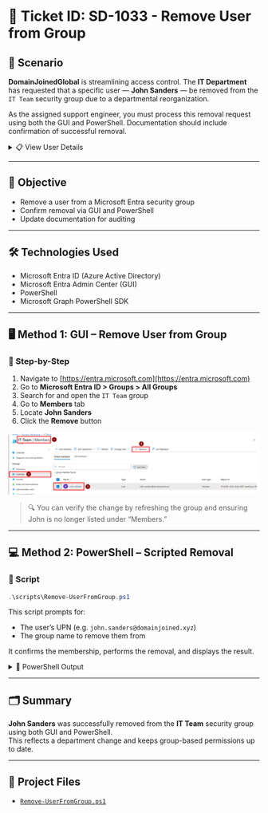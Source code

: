 # 🎫 Ticket ID: SD-1033 - Remove User from Group

## 🏢 Scenario

**DomainJoinedGlobal** is streamlining access control. The **IT Department** has requested that a specific user — **John Sanders** — be removed from the `IT Team` security group due to a departmental reorganization.

As the assigned support engineer, you must process this removal request using both the GUI and PowerShell. Documentation should include confirmation of successful removal.

<details>
  <summary>📋 View User Details</summary>

  - **Full Name:** John Sanders  
  - **Job Title:** Senior Cloud Engineer  
  - **Department:** IT  
  - **Email:** john.sanders@domainjoined.xyz  
  - **Group to Remove:** IT Team

</details>

---

## 🎯 Objective

- Remove a user from a Microsoft Entra security group  
- Confirm removal via GUI and PowerShell  
- Update documentation for auditing

---

## 🛠️ Technologies Used

- Microsoft Entra ID (Azure Active Directory)  
- Microsoft Entra Admin Center (GUI)  
- PowerShell  
- Microsoft Graph PowerShell SDK

---

## 🖥️ Method 1: GUI – Remove User from Group

### 📸 Step-by-Step

1. Navigate to [https://entra.microsoft.com](https://entra.microsoft.com)  
2. Go to **Microsoft Entra ID > Groups > All Groups**  
3. Search for and open the `IT Team` group  
4. Go to **Members** tab  
5. Locate **John Sanders**  
6. Click the **Remove** button

![Remove Member From Group](./gui/remove-user-from-group.png)
> 🔍 You can verify the change by refreshing the group and ensuring John is no longer listed under “Members.”


---

## 💻 Method 2: PowerShell – Scripted Removal

### 📜 Script
```powershell
.\scripts\Remove-UserFromGroup.ps1
```

This script prompts for:
- The user’s UPN (e.g. `john.sanders@domainjoined.xyz`)
- The group name to remove them from

It confirms the membership, performs the removal, and displays the result.

<details>
  <summary>📸 PowerShell Output</summary>

  ![Remove User from Group](./powershell/remove-user-from-group.png)
</details>

---

## 🗂️ Summary

**John Sanders** was successfully removed from the **IT Team** security group using both GUI and PowerShell.  
This reflects a department change and keeps group-based permissions up to date.

---

## 📂 Project Files

- [`Remove-UserFromGroup.ps1`](../../scripts/Remove-UserFromGroup.ps1)
